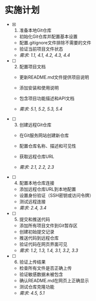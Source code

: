 # 实施计划

- [x] 1. 准备本地Git仓库


  - 初始化Git仓库并配置基本设置
  - 配置.gitignore文件排除不需要的文件
  - 验证当前项目文件状态
  - _需求: 1.1, 4.1, 4.2, 4.3, 4.4_



- [ ] 2. 配置项目文档
  - 更新README.md文件提供项目说明
  - 添加安装和使用说明



  - 包含项目功能描述和API文档
  - _需求: 5.1, 5.2, 5.3, 5.4_




- [ ] 3. 创建远程Git仓库
  - 在Git服务网站创建新仓库
  - 配置仓库名称、描述和可见性

  - 获取远程仓库URL
  - _需求: 2.1, 2.2, 2.3_

- [ ] 4. 配置本地仓库连接
  - 添加远程仓库URL到本地配置
  - 设置身份验证（SSH密钥或访问令牌）
  - 测试远程连接
  - _需求: 2.4, 3.4_

- [ ] 5. 提交和推送代码
  - 添加所有项目文件到Git暂存区
  - 创建初始提交记录
  - 推送代码到远程仓库
  - 验证代码在网页界面可见
  - _需求: 1.2, 1.3, 1.4, 3.1, 3.2, 3.3_

- [ ] 6. 验证上传结果
  - 检查所有文件是否正确上传
  - 验证敏感数据未被包含
  - 确认README.md在网页上正确显示
  - 测试仓库克隆功能
  - _需求: 4.5, 5.1_
